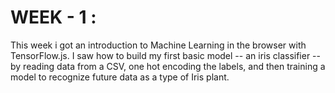 # WEEK - 1 :

This week i got an introduction to Machine Learning in the browser with TensorFlow.js. I saw how to build my first basic model -- an iris classifier -- by reading data from a CSV, one hot encoding the labels, and then training a model to recognize future data as a type of Iris plant. 
